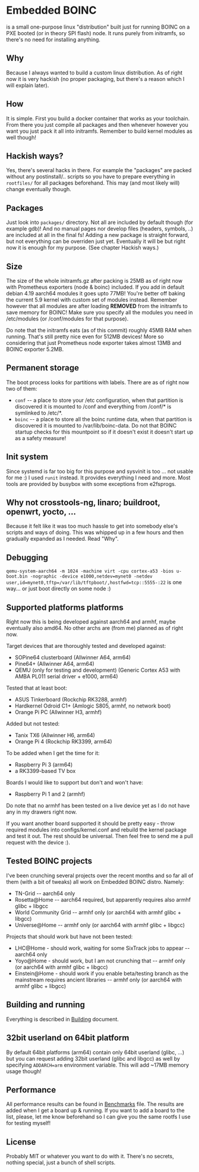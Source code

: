 # Embedded BOINC

is a small one-purpose linux "distribution" built just for running BOINC on a PXE booted (or in theory SPI flash) node. It runs purely from initramfs, so there's no need for installing anything.

## Why

Because I always wanted to build a custom linux distribution. As of right now it is very hackish (no proper packaging, but there's a reason which I will explain later).

## How

It is simple. First you build a docker container that works as your toolchain. From there you just compile all packages and then whenever however you want you just pack it all into initramfs. Remember to build kernel modules as well though!

## Hackish ways?

Yes, there's several hacks in there. For example the "packages" are packed without any postinstall/.. scripts so you have to prepare everything in `rootfiles/` for all packages beforehand. This may (and most likely will) change eventually though.

## Packages

Just look into `packages/` directory. Not all are included by default though (for example gdb)! And no manual pages nor develop files (headers, symbols, ..) are included at all in the final fs! Adding a new package is straight forward, but not everything can be overriden just yet. Eventually it will be but right now it is enough for my purpose. (See chapter Hackish ways.)

## Size

The size of the whole initramfs.gz after packing is 25MB as of right now with Prometheus exporters (node & boinc) included. If you add in default debian 4.19 aarch64 modules it goes upto 77MB! You're better off baking the current 5.9 kernel with custom set of modules instead. Remember however that all modules are after loading **REMOVED** from the initramfs to save memory for BOINC! Make sure you specify all the modules you need in /etc/modules (or /conf/modules for that purpose).

Do note that the initramfs eats (as of this commit) roughly 45MB RAM when running. That's still pretty nice even for 512MB devices! More so considering that just Prometheus node exporter takes almost 13MB and BOINC exporter 5.2MB.

## Permanent storage

The boot process looks for partitions with labels. There are as of right now two of them:

- `conf` -- a place to store your /etc configuration, when that partition is discovered it is mounted to /conf and everything from /conf/* is symlinked to /etc/*.
- `boinc` -- a place to store all the boinc runtime data, when that partition is discovered it is mounted to /var/lib/boinc-data. Do not that BOINC startup checks for this mountpoint so if it doesn't exist it doesn't start up as a safety measure!

## Init system

Since systemd is far too big for this purpose and sysvinit is too ... not usable for me :) I used `runit` instead. It provides everything I need and more. Most tools are provided by busybox with some exceptions from e2fsprogs.

## Why not crosstools-ng, linaro; buildroot, openwrt, yocto, ...

Because it felt like it was too much hassle to get into somebody else's scripts and ways of doing. This was whipped up in a few hours and then gradually expanded as I needed. Read "Why".

## Debugging

`qemu-system-aarch64 -m 1024 -machine virt -cpu cortex-a53 -bios u-boot.bin -nographic -device e1000,netdev=mynet0 -netdev user,id=mynet0,tftp=/var/lib/tftpboot/,hostfwd=tcp::5555-:22` is one way... or just boot directly on some node :)

## Supported platforms platforms

Right now this is being developed against aarch64 and armhf, maybe eventually also amd64. No other archs are (from me) planned as of right now.

Target devices that are thoroughly tested and developed against:
- SOPine64 clusterboard (Allwinner A64, arm64)
- Pine64+ (Allwinner A64, arm64)
- QEMU (only for testing and development) (Generic Cortex A53 with AMBA PL011 serial driver + e1000, arm64)

Tested that at least boot:
- ASUS Tinkerboard (Rockchip RK3288, armhf)
- Hardkernel Odroid C1+ (Amlogic S805, armhf, no network boot)
- Orange Pi PC (Allwinner H3, armhf)

Added but not tested:
- Tanix TX6 (Allwinner H6, arm64)
- Orange Pi 4 (Rockchip RK3399, arm64)

To be added when I get the time for it:
- Raspberry Pi 3 (arm64)
- a RK3399-based TV box

Boards I would like to support but don't and won't have:
- Raspberry Pi 1 and 2 (armhf)

Do note that no armhf has been tested on a live device yet as I do not have any in my drawers right now.

If you want another board supported it should be pretty easy - throw required modules into configs/kernel.conf and rebuild the kernel package and test it out. The rest should be universal. Then feel free to send me a pull request with the device :).

## Tested BOINC projects

I've been crunching several projects over the recent months and so far all of them (with a bit of tweaks) all work on Embedded BOINC distro. Namely:
- TN-Grid -- aarch64 only
- Rosetta@Home -- aarch64 required, but apparently requires also armhf glibc + libgcc
- World Community Grid -- armhf only (or aarch64 with armhf glibc + libgcc)
- Universe@Home -- armhf only (or aarch64 with armhf glibc + libgcc)

Projects that should work but have not been tested:
- LHC@Home - should work, waiting for some SixTrack jobs to appear -- aarch64 only
- Yoyo@Home - should work, but I am not crunching that -- armhf only (or aarch64 with armhf glibc + libgcc)
- Einstein@Home - should work if you enable beta/testing branch as the mainstream requires ancient libraries -- armhf only (or aarch64 with armhf glibc + libgcc)

## Building and running

Everything is described in [Building](Building.md) document.

## 32bit userland on 64bit platform

By default 64bit platforms (arm64) contain only 64bit userland (glibc, ...) but you can request adding 32bit userland (glibc and libgcc) as well by specifying `ADDARCH=arm` environment variable. This will add ~17MB memory usage though!

## Performance

All performance results can be found in [Benchmarks](Benchmarks.md) file. The results are added when I get a board up & running. If you want to add a board to the list, please, let me know beforehand so I can give you the same rootfs I use for testing myself!

## License

Probably MIT or whatever you want to do with it. There's no secrets, nothing special, just a bunch of shell scripts.
